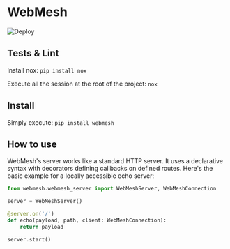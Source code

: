 # WebMesh
![Deploy](https://github.com/binarskugga/webmesh/actions/workflows/python-publish.yml/badge.svg)

## Tests & Lint
Install nox: `pip install nox`

Execute all the session at the root of the project: `nox`

## Install

Simply execute: `pip install webmesh`


## How to use
WebMesh's server works like a standard HTTP server. It uses a declarative syntax with decorators defining callbacks on defined routes. Here's the basic example for a locally accessible echo server:

```python
from webmesh.webmesh_server import WebMeshServer, WebMeshConnection

server = WebMeshServer()

@server.on('/')
def echo(payload, path, client: WebMeshConnection):
    return payload

server.start()
```
